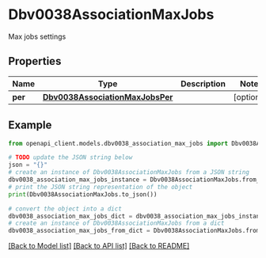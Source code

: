 # Dbv0038AssociationMaxJobs

Max jobs settings

## Properties

Name | Type | Description | Notes
------------ | ------------- | ------------- | -------------
**per** | [**Dbv0038AssociationMaxJobsPer**](Dbv0038AssociationMaxJobsPer.md) |  | [optional] 

## Example

```python
from openapi_client.models.dbv0038_association_max_jobs import Dbv0038AssociationMaxJobs

# TODO update the JSON string below
json = "{}"
# create an instance of Dbv0038AssociationMaxJobs from a JSON string
dbv0038_association_max_jobs_instance = Dbv0038AssociationMaxJobs.from_json(json)
# print the JSON string representation of the object
print(Dbv0038AssociationMaxJobs.to_json())

# convert the object into a dict
dbv0038_association_max_jobs_dict = dbv0038_association_max_jobs_instance.to_dict()
# create an instance of Dbv0038AssociationMaxJobs from a dict
dbv0038_association_max_jobs_from_dict = Dbv0038AssociationMaxJobs.from_dict(dbv0038_association_max_jobs_dict)
```
[[Back to Model list]](../README.md#documentation-for-models) [[Back to API list]](../README.md#documentation-for-api-endpoints) [[Back to README]](../README.md)


